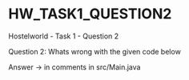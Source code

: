 # HW_TASK1_QUESTION2
Hostelworld - Task 1 - Question 2

Question 2: Whats wrong with the given code below

Answer -> in comments in src/Main.java
